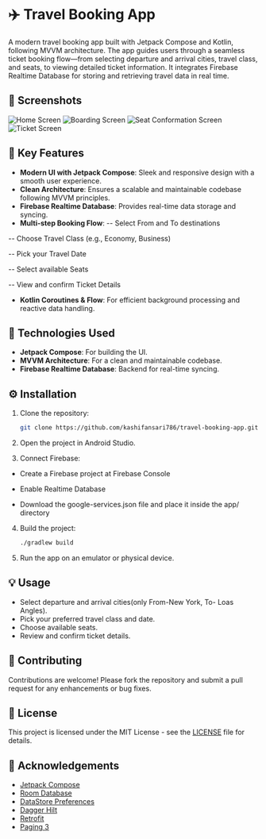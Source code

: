 # ✈️ Travel Booking App

A modern travel booking app built with Jetpack Compose and Kotlin, following MVVM architecture. The app guides users through a seamless ticket booking flow—from selecting departure and arrival cities, travel class, and seats, to viewing detailed ticket information. It integrates Firebase Realtime Database for storing and retrieving travel data in real time.

## 📸 Screenshots

![Home Screen](screenshots/screenshot_1.png)
![Boarding Screen](screenshots/screenshot_2.png)
![Seat Conformation Screen](screenshots/screenshot_3.png)
![Ticket Screen](screenshots/screenshot_4.png)



## 🔑 Key Features

- **Modern UI with Jetpack Compose**: Sleek and responsive design with a smooth user experience.
- **Clean Architecture**: Ensures a scalable and maintainable codebase following MVVM principles.
- **Firebase Realtime Database**: Provides real-time data storage and syncing.
- **Multi-step Booking Flow**: 
-- Select From and To destinations

-- Choose Travel Class (e.g., Economy, Business)

-- Pick your Travel Date

-- Select available Seats

-- View and confirm Ticket Details
- **Kotlin Coroutines & Flow**: For efficient background processing and reactive data handling.


## 🧰 Technologies Used

- **Jetpack Compose**: For building the UI.
- **MVVM Architecture**: For a clean and maintainable codebase.
- **Firebase Realtime Database**: Backend for real-time syncing.



## ⚙️ Installation

1. Clone the repository:
    ```bash
    git clone https://github.com/kashifansari786/travel-booking-app.git
    ```

2. Open the project in Android Studio.

3. Connect Firebase:

- Create a Firebase project at Firebase Console

- Enable Realtime Database

- Download the google-services.json file and place it inside the app/ directory

4. Build the project:
    ```bash
    ./gradlew build
    ```

5. Run the app on an emulator or physical device.

## 💡 Usage

- Select departure and arrival cities(only From-New York, To- Loas Angles).
- Pick your preferred travel class and date.
- Choose available seats.
- Review and confirm ticket details.

## 🤝 Contributing

Contributions are welcome! Please fork the repository and submit a pull request for any enhancements or bug fixes.

## 📄 License

This project is licensed under the MIT License - see the [LICENSE](LICENSE) file for details.

## 🙏 Acknowledgements

- [Jetpack Compose](https://developer.android.com/jetpack/compose)
- [Room Database](https://developer.android.com/training/data-storage/room)
- [DataStore Preferences](https://developer.android.com/topic/libraries/architecture/datastore)
- [Dagger Hilt](https://dagger.dev/hilt/)
- [Retrofit](https://square.github.io/retrofit/)
- [Paging 3](https://developer.android.com/topic/libraries/architecture/paging/v3)
